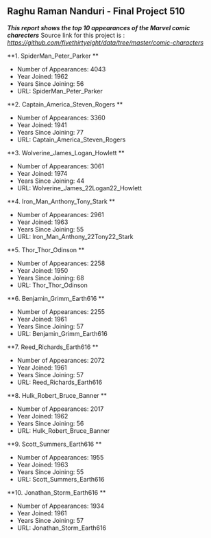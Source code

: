
## Raghu Raman Nanduri - Final Project 510  

***This report shows the top 10 appearances of the Marvel comic charecters*** 
Source link for this project is :  *https://github.com/fivethirtyeight/data/tree/master/comic-characters* 

 **1. SpiderMan_Peter_Parker ** 

   - Number of Appearances: 4043 
   - Year Joined: 1962 
   - Years Since Joining: 56 
   - URL: SpiderMan_Peter_Parker 

 **2. Captain_America_Steven_Rogers ** 

   - Number of Appearances: 3360 
   - Year Joined: 1941 
   - Years Since Joining: 77 
   - URL: Captain_America_Steven_Rogers 

 **3. Wolverine_James_Logan_Howlett ** 

   - Number of Appearances: 3061 
   - Year Joined: 1974 
   - Years Since Joining: 44 
   - URL: Wolverine_James_22Logan22_Howlett 

 **4. Iron_Man_Anthony_Tony_Stark ** 

   - Number of Appearances: 2961 
   - Year Joined: 1963 
   - Years Since Joining: 55 
   - URL: Iron_Man_Anthony_22Tony22_Stark 

 **5. Thor_Thor_Odinson ** 

   - Number of Appearances: 2258 
   - Year Joined: 1950 
   - Years Since Joining: 68 
   - URL: Thor_Thor_Odinson 

 **6. Benjamin_Grimm_Earth616 ** 

   - Number of Appearances: 2255 
   - Year Joined: 1961 
   - Years Since Joining: 57 
   - URL: Benjamin_Grimm_Earth616 

 **7. Reed_Richards_Earth616 ** 

   - Number of Appearances: 2072 
   - Year Joined: 1961 
   - Years Since Joining: 57 
   - URL: Reed_Richards_Earth616 

 **8. Hulk_Robert_Bruce_Banner ** 

   - Number of Appearances: 2017 
   - Year Joined: 1962 
   - Years Since Joining: 56 
   - URL: Hulk_Robert_Bruce_Banner 

 **9. Scott_Summers_Earth616 ** 

   - Number of Appearances: 1955 
   - Year Joined: 1963 
   - Years Since Joining: 55 
   - URL: Scott_Summers_Earth616 

 **10. Jonathan_Storm_Earth616 ** 

   - Number of Appearances: 1934 
   - Year Joined: 1961 
   - Years Since Joining: 57 
   - URL: Jonathan_Storm_Earth616 

